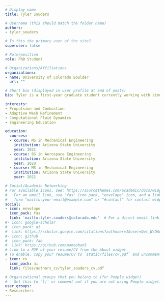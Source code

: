 ```yaml
---
# Display name
title: Tyler Souders

# Username (this should match the folder name)
authors:
- tyler_souders

# Is this the primary user of the site?
superuser: false

# Role/position
role: PhD Student

# Organizations/Affiliations
organizations:
- name: University of Colorado Boulder
  url: ""

# Short bio (displayed in user profile at end of posts)
bio: Tyler is a first-year graduate student currently working with simulations of premixed combustion with adaptive mesh refinement (AMR). While his M.S. at Arizona State University was primarily focused on aerodynamics, Tyler also worked with optimizing a CFD program - this interest led him to TESLa at the University of Colorado. Tyler is interested both in the flow physics governing the behavior of internal combusion processes, however he takes equal interest in the simulation of such behavior, particularly in the optimization of the controlling numerical methods, extension to large-scale computing, and the usage of AMR to drastically reduce the computational burden of simulations.

interests:
- Propulsion and Combustion
- Adaptive Mesh Refinement
- Computational Fluid Dynamics
- Engineering Education

education:
  courses:
  - course: MS in Mechanical Engineering
    institution: Arizona State University
    year: 2021
  - course: BS in Aerospace Engineering
    institution: Arizona State University
    year: 2020
  - course: MS in Mechanical Engineering
    institution: Arizona State University
    year: 2021

# Social/Academic Networking
# For available icons, see: https://sourcethemes.com/academic/docs/widgets/#icons
#   For an email link, use "fas" icon pack, "envelope" icon, and a link in the
#   form "mailto:your-email@example.com" or "#contact" for contact widget.
social:
- icon: envelope
  icon_pack: fas
  link: 'mailto:tyler.souders@colorado.edu'  # For a direct email link...
#- icon: google-scholar
#  icon_pack: ai
#  link: https://scholar.google.com/citations?authuser=1&user=Owl_WsQAAAAJ
#- icon: github
#  icon_pack: fab
#  link: https://github.com/mameehan5
# Link to a PDF of your resume/CV from the About widget.
# To enable, copy your resume/CV to `static/files/cv.pdf` and uncomment the lines below.  
- icon: cv
  icon_pack: ai
  link: files/authors_cv/tyler_souders_cv.pdf

# Organizational groups that you belong to (for People widget)
#   Set this to `[]` or comment out if you are not using People widget.  
user_groups:
- Researchers
---
```

